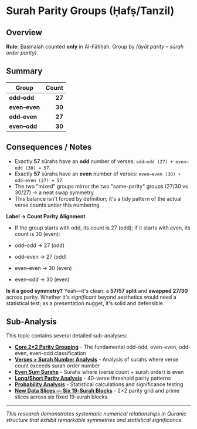 # Surah Parity Groups (Ḥafṣ/Tanzil)

## Overview

**Rule:** Basmalah counted **only** in Al-Fātiḥah. Group by _(āyāt parity – sūrah order parity)_.

## Summary

| Group         |  Count |
| ------------- | -----: |
| **odd–odd**   | **27** |
| **even–even** | **30** |
| **odd–even**  | **27** |
| **even–odd**  | **30** |

## Consequences / Notes

- Exactly **57** sūrahs have an **odd** number of verses: `odd–odd (27) + even–odd (30) = 57`.
- Exactly **57** sūrahs have an **even** number of verses: `even–even (30) + odd–even (27) = 57`.
- The two "mixed" groups mirror the two "same-parity" groups (27/30 vs 30/27) → a neat swap symmetry.
- This balance isn't forced by definition; it's a tidy pattern of the actual verse counts under this numbering.

**Label → Count Parity Alignment**

- If the group starts with odd, its count is 27 (odd); if it starts with even, its count is 30 (even):

- odd–odd → 27 (odd)
- odd–even → 27 (odd)
- even–even → 30 (even)
- even–odd → 30 (even)

**Is it a good symmetry?**
Yeah—it's clean: a **57/57 split** and **swapped 27/30** across parity. Whether it's _significant_ beyond aesthetics would need a statistical test; as a presentation nugget, it's solid and defensible.

## Sub-Analysis

This topic contains several detailed sub-analyses:

- [**Core 2×2 Parity Grouping**](core_2x2_parity_grouping/) - The fundamental odd-odd, even-even, odd-even, even-odd classification
- [**Verses > Surah Number Analysis**](verse_greater_than_number/) - Analysis of surahs where verse count exceeds surah order number
- [**Even Sum Surahs**](even_sum_surahs/) - Surahs where (verse count + surah order) is even
- [**Long/Short Parity Analysis**](long_short_parity/) - 40-verse threshold parity patterns
- [**Probability Analysis**](probability_analysis/) - Statistical calculations and significance testing
- [**New Data Slices — Six 19‑Surah Blocks**](new_data_slices/) - 2×2 parity grid and prime slices across six fixed 19‑surah blocks

---

_This research demonstrates systematic numerical relationships in Quranic structure that exhibit remarkable symmetries and statistical significance._
